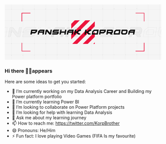 <img src='/standard.gif' alt="banner"></img>

### Hi there 🙋‍♂️appears

Here are some ideas to get you started:

- 🔭 I’m currently working on my Data Analysis Career and Building my Power platform portfolio 
- 🌱 I’m currently learning Power BI
- 👯 I’m looking to collaborate on Power Platform projects
- 🤔 I’m looking for help with learning Data Analysis 
- 💬 Ask me about my learning journey 
- 📫 How to reach me: https://twitter.com/KorpBrother
- 😄 Pronouns: He/Him
- ⚡ Fun fact: I love playing Video Games (FIFA Is my favourite)

